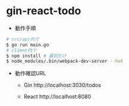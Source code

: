 # gin-react-todo

* 動作手順

```sh
# src/api内で
$ go run main.go
# client内で
$ npm install # 最初だけ
$ node_modules/.bin/webpack-dev-server --hot
```


* 動作確認URL

  * Gin http://localhost:3030/todos

  * React http://localhost:8080
